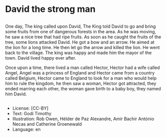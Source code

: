# David the strong man

##
One day, The king called upon David, The
King told David to go and bring some fruits
from one of dangerous forests in the area.
As he was moving, he saw a nice tree that
had ripe fruits. As soon as he caught the
fruits of the tree, some lions attacked David.
He got a bow and an arrow. He aimed at the
lion for a long time. He then let go the arrow
and killed the lion. He went back to the
village. The king was happy and made him
the mayor of the town. David lived happy
ever after.

Once upon a time, there lived a man called
Hector, Hector had a wife called Angel,
Angel was a princess of England and Hector
came from a country called Belgium, Hector
came to England to look for a man who
would help him to rule the kingdom, he then
saw a woman, Hector got attracted, they
ended marring each other, the woman gave
birth to a baby boy, they named him David.

##
* License: [CC-BY]
* Text: Godi Timothy
* Illustration: Rob Owen, Hélder de Paz Alexandre, Amir Bachir António Necas and Catherine Groenewald
* Language: en
